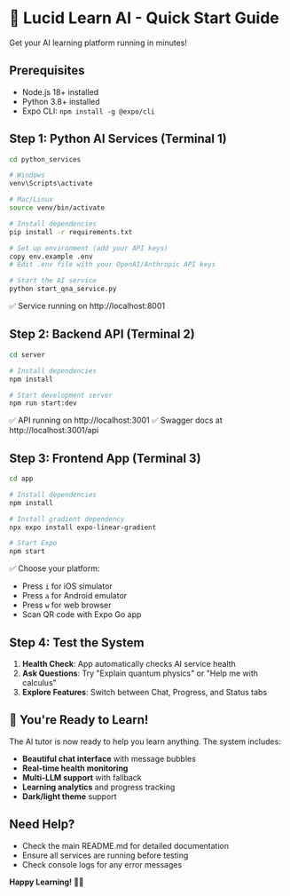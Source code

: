 # 🚀 Lucid Learn AI - Quick Start Guide

Get your AI learning platform running in minutes!

## Prerequisites
- Node.js 18+ installed
- Python 3.8+ installed
- Expo CLI: `npm install -g @expo/cli`

## Step 1: Python AI Services (Terminal 1)
```bash
cd python_services

# Windows
venv\Scripts\activate

# Mac/Linux  
source venv/bin/activate

# Install dependencies
pip install -r requirements.txt

# Set up environment (add your API keys)
copy env.example .env
# Edit .env file with your OpenAI/Anthropic API keys

# Start the AI service
python start_qna_service.py
```
✅ Service running on http://localhost:8001

## Step 2: Backend API (Terminal 2)
```bash
cd server

# Install dependencies
npm install

# Start development server
npm run start:dev
```
✅ API running on http://localhost:3001
✅ Swagger docs at http://localhost:3001/api

## Step 3: Frontend App (Terminal 3)
```bash
cd app

# Install dependencies
npm install

# Install gradient dependency
npx expo install expo-linear-gradient

# Start Expo
npm start
```
✅ Choose your platform:
- Press `i` for iOS simulator
- Press `a` for Android emulator  
- Press `w` for web browser
- Scan QR code with Expo Go app

## Step 4: Test the System
1. **Health Check**: App automatically checks AI service health
2. **Ask Questions**: Try "Explain quantum physics" or "Help me with calculus"
3. **Explore Features**: Switch between Chat, Progress, and Status tabs

## 🎉 You're Ready to Learn!

The AI tutor is now ready to help you learn anything. The system includes:
- **Beautiful chat interface** with message bubbles
- **Real-time health monitoring** 
- **Multi-LLM support** with fallback
- **Learning analytics** and progress tracking
- **Dark/light theme** support

## Need Help?
- Check the main README.md for detailed documentation
- Ensure all services are running before testing
- Check console logs for any error messages

**Happy Learning! 🧠✨** 